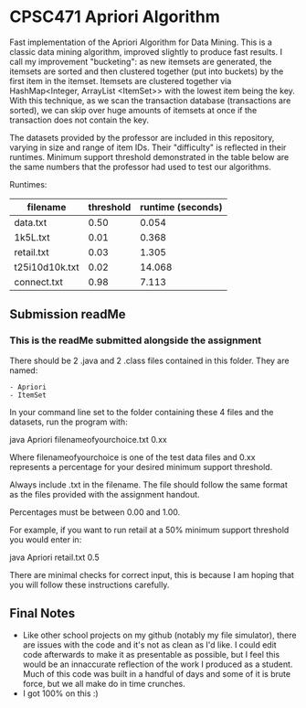 # CPSC471 Apriori Algorithm

Fast implementation of the Apriori Algorithm for Data Mining. This is a classic data mining algorithm, improved slightly to produce fast results. I call my improvement "bucketing": as new itemsets are generated, the itemsets are sorted and then clustered together (put into buckets) by the first item in the itemset. Itemsets are clustered together via HashMap<Integer, ArrayList \<ItemSet>> with the lowest item being the key. With this technique, as we scan the transaction database (transactions are sorted), we can skip over huge amounts of itemsets at once if the transaction does not contain the key.

The datasets provided by the professor are included in this repository, varying in size and range of item IDs. Their "difficulty" is reflected in their runtimes. Minimum support threshold demonstrated in the table below are the same numbers that the professor had used to test our algorithms. 

Runtimes:

|filename|threshold|runtime (seconds)|
|--|--|--|
|data.txt|0.50|0.054|
|1k5L.txt|0.01|0.368|
|retail.txt|0.03|1.305|
|t25i10d10k.txt|0.02|14.068|
|connect.txt|0.98|7.113|

## Submission readMe
### This is the readMe submitted alongside the assignment

There should be 2 .java and 2 .class files contained in this folder. They are named:

	- Apriori
	- ItemSet

In your command line set to the folder containing these 4 files and the datasets, run the program with:

java Apriori filenameofyourchoice.txt 0.xx

Where filenameofyourchoice is one of the test data files and 0.xx represents a percentage for your desired minimum support threshold. 

Always include .txt in the filename. The file should follow the same format as the files provided with the assignment handout.

Percentages must be between 0.00 and 1.00. 

For example, if you want to run retail at a 50% minimum support threshold you would enter in:

java Apriori retail.txt 0.5

There are minimal checks for correct input, this is because I am hoping that you will follow these instructions carefully.

## Final Notes

- Like other school projects on my github (notably my file simulator), there are issues with the code and it's not as clean as I'd like. I could edit code afterwards to make it as presentable as possible, but I feel this would be an innaccurate reflection of the work I produced as a student. Much of this code was built in a handful of days and some of it is brute force, but we all make do in time crunches.
- I got 100% on this :) 
